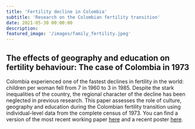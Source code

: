 ```yaml
---
title: 'Fertility decline in Colombia'
subtitle: 'Research on the Colombian fertility transition'
date: 2021-05-30 00:00:00
description: 
featured_image: '/images/family_fertility.jpeg'
---
```


## The effects of geography and education on fertility behaviour: The case of Colombia in 1973
Colombia experienced one of the fastest declines in fertility in the world: children per woman fell from 7 in 1960 to 3 in 1985. Despite the stark inequalities of the country, the regional character of the decline has been neglected in previous research. This paper assesses the role of culture, geography and education during the Colombian fertility transition using individual-level data from the complete census of 1973. You can find a version of the most recent working paper [here](https://www.dropbox.com/s/sa9xsm8aqxacbui/Fertility_September_2021.pdf?dl=0) and a recent poster [here](https://www.dropbox.com/s/nbas4cp8z6zm2kq/Poster_YDC.pdf?dl=0). 